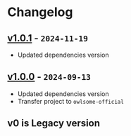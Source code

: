 # Changelog

## [v1.0.1] - `2024-11-19`

- Updated dependencies version

[v1.0.1]: https://github.com/owlsome-official/zlogres/releases/tag/v1.0.1

## [v1.0.0] - `2024-09-13`

- Updated dependencies version
- Transfer project to `owlsome-official`

## v0 is Legacy version

[v1.0.0]: https://github.com/owlsome-official/zlogres/releases/tag/v1.0.0